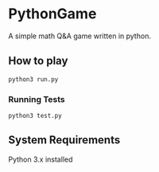 # PythonGame
A simple math Q&A game written in python.

## How to play

```
python3 run.py
```

### Running Tests

```
python3 test.py
```

## System Requirements

Python 3.x installed 


